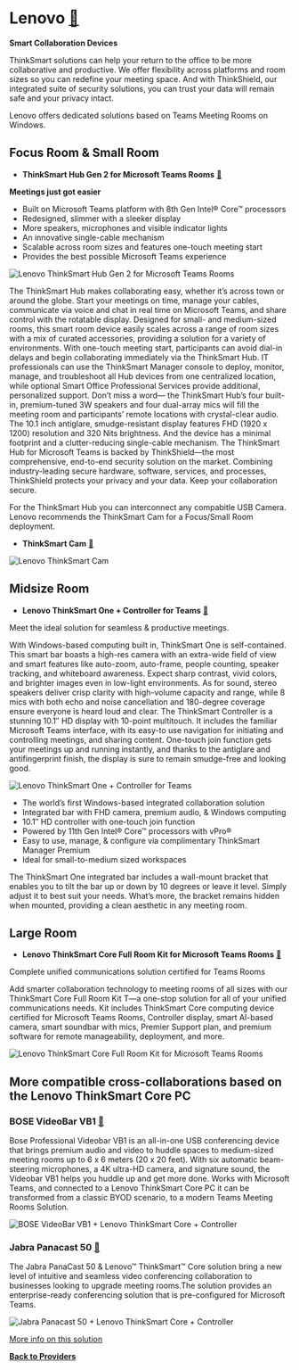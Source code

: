 # Lenovo [🔗](https://www.lenovo.com/us/en/c/smart-devices/smart-office/thinksmart/)

**Smart Collaboration Devices**

ThinkSmart solutions can help your return to the office to be more collaborative and productive. We offer flexibility across platforms and room sizes so you can redefine your meeting space. And with ThinkShield, our integrated suite of security solutions, you can trust your data will remain safe and your privacy intact.

Lenovo offers dedicated solutions based on Teams Meeting Rooms on Windows.

## Focus Room & Small Room

- **ThinkSmart Hub Gen 2 for Microsoft Teams Rooms** [🔗](https://www.lenovo.com/us/en/p/smart-devices/smart-office/thinksmart/thinksmart-hub-60/11sp1tshb60)

**Meetings just got easier**

- Built on Microsoft Teams platform with 8th Gen Intel® Core™ processors
- Redesigned, slimmer with a sleeker display
- More speakers, microphones and visible indicator lights
- An innovative single-cable mechanism
- Scalable across room sizes and features one-touch meeting start
- Provides the best possible Microsoft Teams experience

![Lenovo ThinkSmart Hub Gen 2 for Microsoft Teams Rooms](./../../images/vendors/lenovo/lenovo-device-thinksmart-hub-for-teams-subseries-hero.png "Lenovo ThinkSmart Hub Gen 2 for Microsoft Teams Rooms")

The ThinkSmart Hub makes collaborating easy, whether it’s across town or around the globe. Start your meetings on time, manage your cables, communicate via voice and chat in real time on Microsoft Teams, and share control with the rotatable display. Designed for small- and medium-sized rooms, this smart room device easily scales across a range of room sizes with a mix of curated accessories, providing a solution for a variety of environments.
With one-touch meeting start, participants can avoid dial-in delays and begin collaborating immediately via the ThinkSmart Hub. IT professionals can use the ThinkSmart Manager console to deploy, monitor, manage, and troubleshoot all Hub devices from one centralized location, while optional Smart Office Professional Services provide additional, personalized support.
Don’t miss a word— the ThinkSmart Hub’s four built-in, premium-tuned 3W speakers and four dual-array mics will fill the meeting room and participants’ remote locations with crystal-clear audio. The 10.1 inch antiglare, smudge-resistant display features FHD (1920 x 1200) resolution and 320 Nits brightness. And the device has a minimal footprint and a clutter-reducing single-cable mechanism.
The ThinkSmart Hub for Microsoft Teams is backed by ThinkShield—the most comprehensive, end-to-end security solution on the market. Combining industry-leading secure hardware, software, services, and processes, ThinkShield protects your privacy and your data. Keep your collaboration secure.

For the ThinkSmart Hub you can interconnect any compabitle USB Camera. Lenovo recommends the ThinkSmart Cam for a Focus/Small Room deployment.

- **ThinkSmart Cam** [🔗](https://www.lenovo.com/us/en/p/accessories-and-software/webcams-and-video/webcams-&-video_webcams/40cltscam1)

![Lenovo ThinkSmart Cam](./../../images/vendors/lenovo/cam.png "Lenovo ThinkSmart Cam")

## Midsize Room

- **Lenovo ThinkSmart One + Controller for Teams** [🔗](https://www.lenovo.com/us/en/p/coming-soon/thinksmart-one-plus-controller-for-teams/len102e0006)

Meet the ideal solution for seamless & productive meetings.

With Windows-based computing built in, ThinkSmart One is self-contained. This smart bar boasts a high-res camera with an extra-wide field of view and smart features like auto-zoom, auto-frame, people counting, speaker tracking, and whiteboard awareness. Expect sharp contrast, vivid colors, and brighter images even in low-light environments. As for sound, stereo speakers deliver crisp clarity with high-volume capacity and range, while 8 mics with both echo and noise cancellation and 180-degree coverage ensure everyone is heard loud and clear.
The ThinkSmart Controller is a stunning 10.1″ HD display with 10-point multitouch. It includes the familiar Microsoft Teams interface, with its easy-to use navigation for initiating and controlling meetings, and sharing content. One-touch join function gets your meetings up and running instantly, and thanks to the antiglare and antifingerprint finish, the display is sure to remain smudge-free and looking good.

![Lenovo ThinkSmart One + Controller for Teams](./../../images/vendors/lenovo/TSO.png "Lenovo ThinkSmart One + Controller for Teams")

- The world’s first Windows-based integrated collaboration solution
- Integrated bar with FHD camera, premium audio, & Windows computing
- 10.1″ HD controller with one-touch join function
- Powered by 11th Gen Intel® Core™ processors with vPro®
- Easy to use, manage, & configure via complimentary ThinkSmart Manager Premium
- Ideal for small-to-medium sized workspaces

The ThinkSmart One integrated bar includes a wall-mount bracket that enables you to tilt the bar up or down by 10 degrees or leave it level. Simply adjust it to best suit your needs. What’s more, the bracket remains hidden when mounted, providing a clean aesthetic in any meeting room.

## Large Room

- **Lenovo ThinkSmart Core Full Room Kit for Microsoft Teams Rooms** [🔗](https://www.lenovo.com/us/en/p/smart-devices/smart-office/thinksmart/thinksmart-core-full-room-kit-t/len102e0002)

Complete unified communications solution certified for Teams Rooms

Add smarter collaboration technology to meeting rooms of all sizes with our ThinkSmart Core Full Room Kit T—a one-stop solution for all of your unified communications needs. Kit includes ThinkSmart Core computing device certified for Microsoft Teams Rooms, Controller display, smart AI-based camera, smart soundbar with mics, Premier Support plan, and premium software for remote manageability, deployment, and more.

![Lenovo ThinkSmart Core Full Room Kit for Microsoft Teams Rooms](./../../images/vendors/lenovo/fullroomkit.png "Lenovo ThinkSmart Core Full Room Kit for Microsoft Teams Rooms")

## More compatible cross-collaborations based on the Lenovo ThinkSmart Core PC

### BOSE VideoBar VB1  [🔗](https://www.boseprofessional.com/en_us/products/conferencing/videobars/bose-videobar-vb1.html)

Bose Professional Videobar VB1 is an all-in-one USB conferencing device that brings premium audio and video to huddle spaces to medium-sized meeting rooms up to 6 x 6 meters (20 x 20 feet). With six automatic beam-steering microphones, a 4K ultra-HD camera, and signature sound, the Videobar VB1 helps you huddle up and get more done. Works with Microsoft Teams, and connected to a Lenovo ThinkSmart Core PC it can be transformed from a classic BYOD scenario, to a modern Teams Meeting Rooms Solution.

![BOSE VideoBar VB1 + Lenovo ThinkSmart Core + Controller](./../../images/vendors/lenovo/bose.png "BOSE VideoBar VB1 + Lenovo ThinkSmart Core + Controller")

### Jabra Panacast 50  [🔗](https://www.jabra.com/business/for-your-platform/lenovo)

The Jabra PanaCast 50 & Lenovo™ ThinkSmart™ Core solution bring a new level of intuitive and seamless video conferencing collaboration to businesses looking to upgrade meeting rooms.The solution provides an enterprise-ready conferencing solution that is pre-configured for Microsoft Teams.

![Jabra Panacast 50 + Lenovo ThinkSmart Core + Controller](./../../images/vendors/lenovo/jabra.png "Jabra Panacast 50 + Lenovo ThinkSmart Core + Controller")

[More info on this solution](./../../images/vendors/lenovo/JabraLenovo.pdf)

[**Back to Providers**](./../../hardware/providers.md)